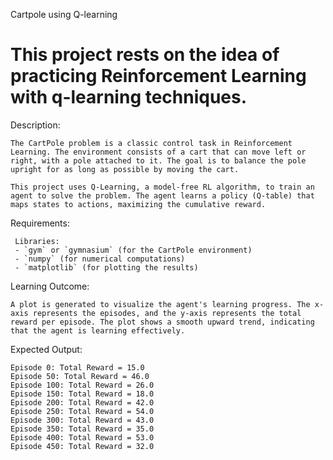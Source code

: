 Cartpole using Q-learning 

# This project rests on the idea of practicing Reinforcement Learning with q-learning techniques. 

Description: 

	The CartPole problem is a classic control task in Reinforcement Learning. The environment consists of a cart that can move left or right, with a pole attached to it. The goal is to balance the pole upright for as long as possible by moving the cart.

	This project uses Q-Learning, a model-free RL algorithm, to train an agent to solve the problem. The agent learns a policy (Q-table) that maps states to actions, maximizing the cumulative reward.

 Requirements:
 
 	 Libraries: 
	 - `gym` or `gymnasium` (for the CartPole environment)
	 - `numpy` (for numerical computations)
	 - `matplotlib` (for plotting the results)
  


Learning Outcome: 

	A plot is generated to visualize the agent's learning progress. The x-axis represents the episodes, and the y-axis represents the total reward per episode. The plot shows a smooth upward trend, indicating that the agent is learning effectively.

 Expected Output:

	Episode 0: Total Reward = 15.0
	Episode 50: Total Reward = 46.0
	Episode 100: Total Reward = 26.0
	Episode 150: Total Reward = 18.0
	Episode 200: Total Reward = 42.0
	Episode 250: Total Reward = 54.0
	Episode 300: Total Reward = 43.0
	Episode 350: Total Reward = 35.0
	Episode 400: Total Reward = 53.0
	Episode 450: Total Reward = 32.0


 

